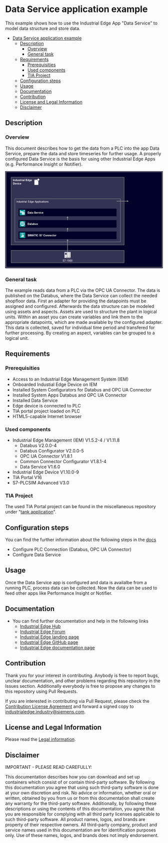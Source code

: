 # Data Service application example

This example shows how to use the Industrial Edge App "Data Service" to model data structure and store data.

- [Data Service application example](#data-service-application-example)
  - [Description](#description)
    - [Overview](#overview)
    - [General task](#general-task)
  - [Requirements](#requirements)
    - [Prerequisities](#prerequisities)
    - [Used components](#used-components)
    - [TIA Project](#tia-project)
  - [Configuration steps](#configuration-steps)
  - [Usage](#usage)
  - [Documentation](#documentation)
  - [Contribution](#contribution)
  - [License and Legal Information](#license-and-legal-information)
  - [Disclaimer](#disclaimer)


## Description

### Overview

This document describes how to get the data from a PLC into the app Data Service, prepare the data and store timeseries for further usage.
A properly configured Data Service is the basis for using other Industrial Edge Apps (e.g. Performance Insight or Notifier).

![overview](docs/graphics/Overview.PNG)

### General task

The example reads data from a PLC via the OPC UA Connector.
The data is published on the Databus, where the Data Service can collect the needed shopfloor data.
First an adapter for providing the datapoints must be assigned and configured.
Afterwards the data structure can be modeled using assets and aspects.
Assets are used to structure the plant in logical units.
Within an asset you can create variables and link them to the appropriate datapoints, which are made available by the configured adapter.
This data is collected, saved for individual time period and transfered for further processing.
By creating an aspect, variables can be grouped to a logical unit.

## Requirements

###  Prerequisities

- Access to an Industrial Edge Management System (IEM)
- Onboarded Industial Edge Device on IEM
- Installed System Configurators for Databus and OPC UA Connector
- Installed System Apps Databus and OPC UA Connector
- Installed Data Service
- Edge device is connected to PLC
- TIA portal project loaded on PLC
- HTML5-capable Internet browser

### Used components

- Industrial Edge Management (IEM) V1.5.2-4 / V1.11.8
  - Databus V2.0.0-4
  - Databus Configurator V2.0.0-5
  - OPC UA Connector V1.8.1
  - Common Connector Configurator V1.8.1-4
  - Data Service V1.6.0
- Industrial Edge Device V1.10.0-9
- TIA Portal V16
- S7-PLCSIM Advanced V3.0

### TIA Project

The used TIA Portal project can be found in the miscellaneous repository under "[tank application](https://github.com/industrial-edge/miscellaneous/tree/main/tank%20application)".

## Configuration steps

You can find the further information about the following steps in the [docs](docs/Installation.md)
- Configure PLC Connection (Databus, OPC UA Connector)
- Configure Data Service

## Usage

Once the Data Service app is configured and data is availalbe from a running PLC, process data can be collected.
Now the data can be used to feed other apps like Performance Insight or Notifier.

## Documentation

- You can find further documentation and help in the following links
  - [Industrial Edge Hub](https://iehub.eu1.edge.siemens.cloud/#/documentation)
  - [Industrial Edge Forum](https://www.siemens.com/industrial-edge-forum)
  - [Industrial Edge landing page](https://new.siemens.com/global/en/products/automation/topic-areas/industrial-edge/simatic-edge.html)
  - [Industrial Edge GitHub page](https://github.com/industrial-edge)
  - [Industrial Edge documentation page](https://docs.eu1.edge.siemens.cloud/index.html)

## Contribution

Thank you for your interest in contributing. Anybody is free to report bugs, unclear documentation, and other problems regarding this repository in the Issues section.
Additionally everybody is free to propose any changes to this repository using Pull Requests.

If you are interested in contributing via Pull Request, please check the [Contribution License Agreement](Siemens_CLA_1.1.pdf) and forward a signed copy to [industrialedge.industry@siemens.com](mailto:industrialedge.industry@siemens.com?subject=CLA%20Agreement%20Industrial-Edge).

## License and Legal Information

Please read the [Legal information](LICENSE.txt).

## Disclaimer

IMPORTANT - PLEASE READ CAREFULLY:

This documentation describes how you can download and set up containers which consist of or contain third-party software. By following this documentation you agree that using such third-party software is done at your own discretion and risk. No advice or information, whether oral or written, obtained by you from us or from this documentation shall create any warranty for the third-party software. Additionally, by following these descriptions or using the contents of this documentation, you agree that you are responsible for complying with all third party licenses applicable to such third-party software. All product names, logos, and brands are property of their respective owners. All third-party company, product and service names used in this documentation are for identification purposes only. Use of these names, logos, and brands does not imply endorsement.
